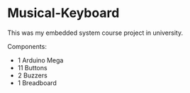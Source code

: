 # Musical-Keyboard

This was my embedded system course project in university.

Components:
 - 1 Arduino Mega
 - 11 Buttons
 - 2 Buzzers
 - 1 Breadboard
